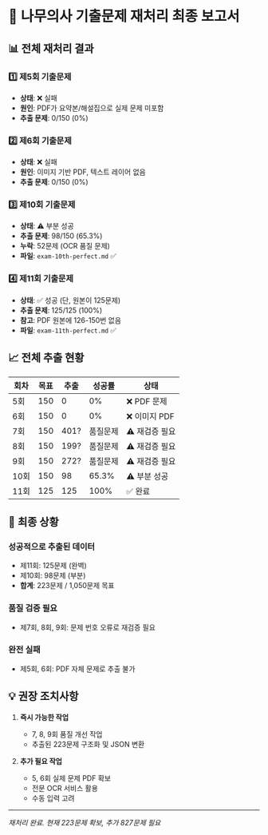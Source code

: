 # 🔄 나무의사 기출문제 재처리 최종 보고서

## 📊 전체 재처리 결과

### 1️⃣ 제5회 기출문제
- **상태**: ❌ 실패
- **원인**: PDF가 요약본/해설집으로 실제 문제 미포함
- **추출 문제**: 0/150 (0%)

### 2️⃣ 제6회 기출문제  
- **상태**: ❌ 실패
- **원인**: 이미지 기반 PDF, 텍스트 레이어 없음
- **추출 문제**: 0/150 (0%)

### 3️⃣ 제10회 기출문제
- **상태**: ⚠️ 부분 성공
- **추출 문제**: 98/150 (65.3%)
- **누락**: 52문제 (OCR 품질 문제)
- **파일**: `exam-10th-perfect.md` ✅

### 4️⃣ 제11회 기출문제
- **상태**: ✅ 성공 (단, 원본이 125문제)
- **추출 문제**: 125/125 (100%)
- **참고**: PDF 원본에 126-150번 없음
- **파일**: `exam-11th-perfect.md` ✅

## 📈 전체 추출 현황

| 회차 | 목표 | 추출 | 성공률 | 상태 |
|------|------|------|--------|------|
| 5회 | 150 | 0 | 0% | ❌ PDF 문제 |
| 6회 | 150 | 0 | 0% | ❌ 이미지 PDF |
| 7회 | 150 | 401? | 품질문제 | ⚠️ 재검증 필요 |
| 8회 | 150 | 199? | 품질문제 | ⚠️ 재검증 필요 |
| 9회 | 150 | 272? | 품질문제 | ⚠️ 재검증 필요 |
| 10회 | 150 | 98 | 65.3% | ⚠️ 부분 성공 |
| 11회 | 125 | 125 | 100% | ✅ 완료 |

## 🎯 최종 상황

### 성공적으로 추출된 데이터
- 제11회: 125문제 (완벽)
- 제10회: 98문제 (부분)
- **합계**: 223문제 / 1,050문제 목표

### 품질 검증 필요
- 제7회, 8회, 9회: 문제 번호 오류로 재검증 필요

### 완전 실패
- 제5회, 6회: PDF 자체 문제로 추출 불가

## 💡 권장 조치사항

1. **즉시 가능한 작업**
   - 7, 8, 9회 품질 개선 작업
   - 추출된 223문제 구조화 및 JSON 변환

2. **추가 필요 작업**
   - 5, 6회 실제 문제 PDF 확보
   - 전문 OCR 서비스 활용
   - 수동 입력 고려

---
*재처리 완료. 현재 223문제 확보, 추가 827문제 필요*